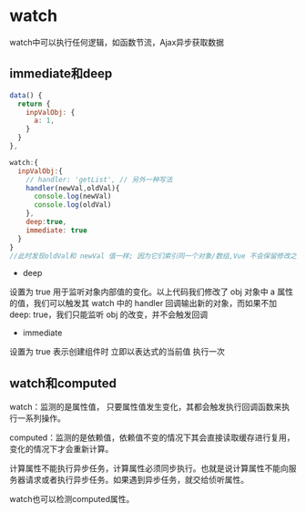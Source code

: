# watch

watch中可以执行任何逻辑，如函数节流，Ajax异步获取数据

## immediate和deep

```js
data() {
  return {
    inpValObj: {
      a: 1,
    }
  }
},

watch:{
  inpValObj:{
    // handler: 'getList', // 另外一种写法
    handler(newVal,oldVal){
      console.log(newVal)
      console.log(oldVal)
    },
    deep:true,
    immediate: true
  }
}
//此时发现oldVal和 newVal 值一样; 因为它们索引同一个对象/数组,Vue 不会保留修改之前值的副本; 所以深度监听虽然可以监听到对象的变化,但是无法监听到具体对象里面那个属性的变化
```

- deep

设置为 true 用于监听对象内部值的变化。以上代码我们修改了 obj 对象中 a 属性的值，我们可以触发其 watch 中的 handler 回调输出新的对象，而如果不加 deep: true，我们只能监听 obj 的改变，并不会触发回调

- immediate

设置为 true 表示创建组件时 立即以表达式的当前值 执行一次

## watch和computed

watch：监测的是属性值， 只要属性值发生变化，其都会触发执行回调函数来执行一系列操作。

computed：监测的是依赖值，依赖值不变的情况下其会直接读取缓存进行复用，变化的情况下才会重新计算。

计算属性不能执行异步任务，计算属性必须同步执行。也就是说计算属性不能向服务器请求或者执行异步任务。如果遇到异步任务，就交给侦听属性。

watch也可以检测computed属性。
